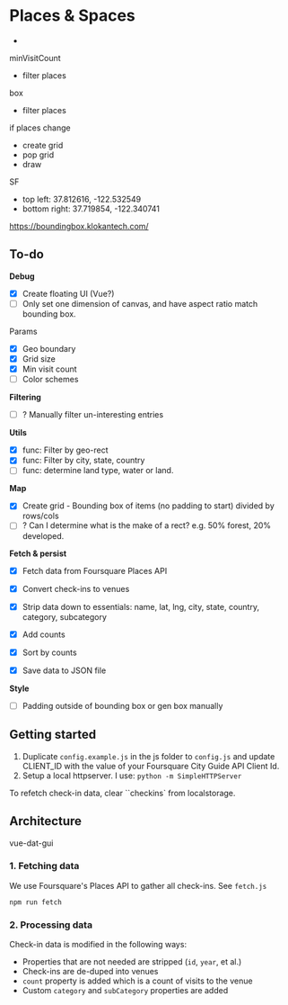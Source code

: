 # Places & Spaces

- 


minVisitCount
- filter places

box
- filter places

if places change
- create grid
- pop grid
- draw

SF
- top left: 37.812616, -122.532549
- bottom right: 37.719854, -122.340741

https://boundingbox.klokantech.com/

## To-do

**Debug**
- [x] Create floating UI (Vue?)
- [ ] Only set one dimension of canvas, and have aspect ratio match bounding box.

Params
- [x] Geo boundary
- [x] Grid size
- [x] Min visit count
- [ ] Color schemes

**Filtering**
- [ ] ? Manually filter un-interesting entries

**Utils**
- [x] func: Filter by geo-rect
- [x] func: Filter by city, state, country
- [ ] func: determine land type, water or land. 

**Map**
- [x] Create grid - Bounding box of items (no padding to start) divided by rows/cols
- [ ] ? Can I determine what is the make of a rect? e.g. 50% forest, 20% developed.

**Fetch & persist**
- [x] Fetch data from Foursquare Places API
- [x] Convert check-ins to venues
- [x] Strip data down to essentials: name, lat, lng, city, state, country, category, subcategory
- [x] Add counts
- [x] Sort by counts
- [x] Save data to JSON file


**Style**
- [ ] Padding outside of bounding box or gen box manually

## Getting started

1. Duplicate ```config.example.js``` in the js folder to ```config.js``` and update CLIENT_ID with the value of your Foursquare City Guide API Client Id.
2. Setup a local httpserver. I use: ```python -m SimpleHTTPServer```

To refetch check-in data, clear ``checkins` from localstorage.

## Architecture 

vue-dat-gui

### 1. Fetching data

We use Foursquare's Places API to gather all check-ins. See `fetch.js`

`npm run fetch`


### 2. Processing data

Check-in data is modified in the following ways:
- Properties that are not needed are stripped (`id`, `year`, et al.)
- Check-ins are de-duped into venues
- `count` property is added which is a count of visits to the venue
- Custom `category` and `subCategory` properties are added




